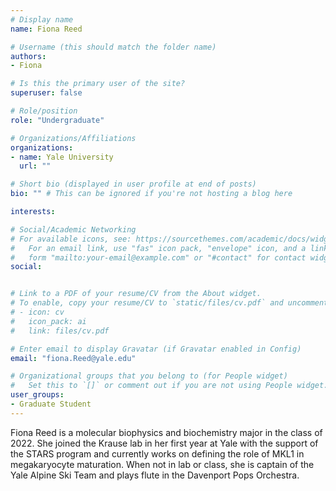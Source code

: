 ```yaml
---
# Display name
name: Fiona Reed

# Username (this should match the folder name)
authors:
- Fiona

# Is this the primary user of the site?
superuser: false

# Role/position
role: "Undergraduate"

# Organizations/Affiliations
organizations:
- name: Yale University
  url: ""

# Short bio (displayed in user profile at end of posts)
bio: "" # This can be ignored if you're not hosting a blog here

interests:

# Social/Academic Networking
# For available icons, see: https://sourcethemes.com/academic/docs/widgets/#icons
#   For an email link, use "fas" icon pack, "envelope" icon, and a link in the
#   form "mailto:your-email@example.com" or "#contact" for contact widget.
social:


# Link to a PDF of your resume/CV from the About widget.
# To enable, copy your resume/CV to `static/files/cv.pdf` and uncomment the lines below.  
# - icon: cv
#   icon_pack: ai
#   link: files/cv.pdf

# Enter email to display Gravatar (if Gravatar enabled in Config)
email: "fiona.Reed@yale.edu"

# Organizational groups that you belong to (for People widget)
#   Set this to `[]` or comment out if you are not using People widget.  
user_groups:
- Graduate Student
---
```


Fiona Reed is a molecular biophysics and biochemistry major in the class of 2022. She joined the Krause lab in her first year at Yale with the support of the STARS program and currently works on defining the role of MKL1 in megakaryocyte maturation. When not in lab or class, she is captain of the Yale Alpine Ski Team and plays flute in the Davenport Pops Orchestra.
